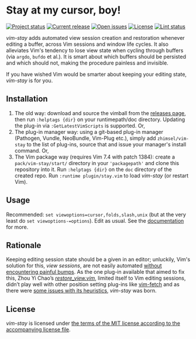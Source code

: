 # Stay at my cursor, boy!

[![Project status][badge-status]][vimscripts]
[![Current release][badge-release]][releases]
[![Open issues][badge-issues]][issues]
[![License][badge-license]][license]
[![Lint status][badge-lint]][job-lint]

*vim-stay* adds automated view session creation and restoration whenever editing a buffer, across Vim sessions and window life cycles. It also alleviates Vim's tendency to lose view state when cycling through buffers (via `argdo`, `bufdo` et al.). It is smart about which buffers should be persisted and which should not, making the procedure painless and invisible.

If you have wished Vim would be smarter about keeping your editing state, *vim-stay* is for you.

## Installation

1. The old way: download and source the vimball from the [releases page][releases], then run `:helptags {dir}` on your runtimepath/doc directory. Updating the plug-in via `:GetLatestVimScripts` is supported. Or,
1. The plug-in manager way: using a git-based plug-in manager (Pathogen, Vundle, NeoBundle, Vim-Plug etc.), simply add `zhimsel/vim-stay` to the list of plug-ins, source that and issue your manager's install command. Or,
1. The Vim package way (requires Vim 7.4 with patch 1384): create a `pack/vim-stay/start/` directory in your `'packagepath'` and clone this repository into it. Run `:helptags {dir}` on the `doc` directory of the created repo. Run `:runtime plugin/stay.vim` to load *vim-stay* (or restart Vim).

## Usage

Recommended: `set viewoptions=cursor,folds,slash,unix` (but at the very least do `set viewoptions-=options`). Edit as usual. See the [documentation][doc] for more.

## Rationale

Keeping editing session state should be a given in an editor; unluckily, Vim's solution for this, *view sessions*, are not easily automated [without encountering painful bumps][mkview-wikia]. As the one plug-in available that aimed to fix this, Zhou Yi Chao’s [*restore_view.vim*][chao-plugin], limited itself to Vim editing sessions, didn’t play well with other position setting plug-ins like [vim-fetch][vim-fetch] and as there were [some issues with its heuristics][heuristics], *vim-stay* was born.

## License

*vim-stay* is licensed under [the terms of the MIT license according to the accompanying license file][license].

[badge-status]:  https://img.shields.io/badge/status-maintained-green.svg?style=flat-square
[badge-release]: https://img.shields.io/github/release/zhimsel/vim-stay.svg?style=flat-square
[badge-issues]:  https://img.shields.io/github/issues/zhimsel/vim-stay.svg?style=flat-square
[badge-license]: https://img.shields.io/badge/license-MIT-blue.svg?style=flat-square
[badge-lint]:    https://img.shields.io/github/actions/workflow/status/zhimsel/vim-stay/lint.yaml?label=linting
[job-lint]:      https://github.com/zhimsel/vim-stay/actions/workflows/lint.yaml
[chao-plugin]:   http://www.vim.org/scripts/script.php?script_id=4021
[doc]:           doc/vim-stay.txt
[heuristics]:    https://github.com/zhimsel/vim-stay/issues/2
[issues]:        https://github.com/zhimsel/vim-stay/issues
[license]:       LICENSE.md
[mkview-wikia]:  http://vim.wikia.com/wiki/Make_views_automatic
[releases]:      https://github.com/zhimsel/vim-stay/releases
[vim-fetch]:     http://www.vim.org/scripts/script.php?script_id=5089
[vimscripts]:    http://www.vim.org/scripts/script.php?script_id=5099
